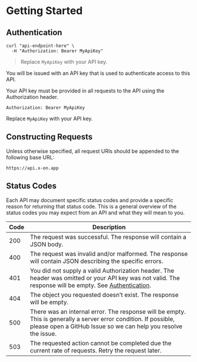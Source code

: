 # Getting Started


## Authentication

```shell
curl "api-endpoint-here" \
  -H "Authorization: Bearer MyApiKey"
```

> Replace `MyApiKey` with your API key.

You will be issued with an API key that is used to authenticate access to this API.

Your API key must be provided in all requests to the API using the Authorization header.

`Authorization: Bearer MyApiKey`

<aside class="notice">
Replace <code>MyApiKey</code> with your API key.
</aside>


## Constructing Requests

Unless otherwise specified, all request URIs should be appended to the following base URL:

`https://api.x-on.app`

## Status Codes

Each API may document specific status codes and provide a specific reason for returning that status code. This is a general overview of the status codes you may expect from an API and what they will mean to you.

Code | Description
---- | -----------
200 | The request was successful. The response will contain a JSON body.
400 | The request was invalid and/or malformed. The response will contain JSON describing the specific errors.
401 | You did not supply a valid Authorization header. The header was omitted or your API key was not valid. The response will be empty. See [Authentication](#authentication).
404 | The object you requested doesn’t exist. The response will be empty.
500 | There was an internal error. The response will be empty. This is generally a server error condition. If possible, please open a GitHub Issue so we can help you resolve the issue.
503 | The requested action cannot be completed due the current rate of requests. Retry the request later.
